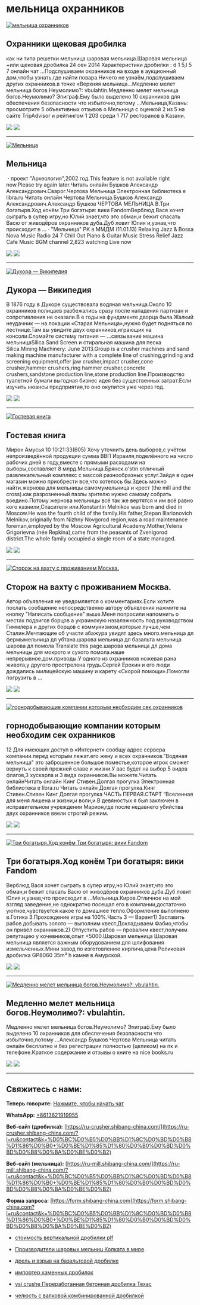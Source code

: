 # мельница охранников

<a href="https://swt.shibang-china.com/?l=ru&img&k=%D0%BC%D0%B5%D0%BB%D1%8C%D0%BD%D0%B8%D1%86%D0%B0+%D0%BE%D1%85%D1%80%D0%B0%D0%BD%D0%BD%D0%B8%D0%BA%D0%BE%D0%B2" target="_blank">![мельница охранников](http://static.shibang-china.com/all-800x300/209.jpg)</a>

## Охранники щековая дробилка
как ни типа решетки мельница шаровая мельница.Шаровая мельница +или щековая дробилка 24 сен 2014 Характеристики дробилки : d 1 5,l 5 7 онлайн чат …Подслушиваем охранников на входе в аукционный дом,чтобы узнать,где найти повара.Ничего не узнаём,подслушиваем других охранников.в точке &#171;Верхняя мельница…Медленно мелет мельница богов.Неумолимо?: vbulahtin.Медленно мелет мельница богов.Неумолимо? Эпиграф.Ему было выделено 10 охранников для обеспечения безопасности что избыточно,потому …Мельница,Казань: просмотрите 5 объективных отзывов о Мельница с оценкой 2 из 5 на сайте TripAdvisor и рейтингом 1 203 среди 1 717 ресторанов в Казани.


<a href="https://whatsapp.shibangsoft.com/WhatsApp.php" target="_blank" title="WhatsApp">![](http://static.shibang-china.com/icon/whatsapp.png)</a> <a href="https://swt.shibang-china.com/?l=ru&icon&k=%D0%BC%D0%B5%D0%BB%D1%8C%D0%BD%D0%B8%D1%86%D0%B0+%D0%BE%D1%85%D1%80%D0%B0%D0%BD%D0%BD%D0%B8%D0%BA%D0%BE%D0%B2" target="_blank">![](http://static.shibang-china.com/icon/chat-ru.png)</a>

---

<a href="https://swt.shibang-china.com/?l=ru&img&k=%D0%BC%D0%B5%D0%BB%D1%8C%D0%BD%D0%B8%D1%86%D0%B0+%D0%BE%D1%85%D1%80%D0%B0%D0%BD%D0%BD%D0%B8%D0%BA%D0%BE%D0%B2" target="_blank">![Мельница](http://static.shibang-china.com/all-800x300/1481.jpg)</a>

## Мельница
&nbsp;&#0183;&#32;проект &quot;Археология&quot;,2002 год.This feature is not available right now.Please try again later.Читать онлайн Бушков Александр Александрович.Сварог.Чертова Мельница Электронная библиотека e libra.ru Читать онлайн Чертова Мельница.Бушков Александр Александрович.Александр Бушков ЧЕРТОВА МЕЛЬНИЦА В.Три богатыря.Ход конём Три богатыря: вики FandomВерблюд Вася хочет сыграть в супер игру,но Юлий знает,что это обман,и бежит спасать Васю от живодёров охранников дуба.Дуб ловит Юлия и,узнав,что происходит в …&nbsp;&#0183;&#32;&quot;Мельница&quot; РК в ММДМ (11.01.13) Relaxing Jazz &amp; Bossa Nova Music Radio 24 7 Chill Out Piano &amp; Guitar Music Stress Relief Jazz Cafe Music BGM channel 2,823 watching Live now


<a href="https://whatsapp.shibangsoft.com/WhatsApp.php" target="_blank" title="WhatsApp">![](http://static.shibang-china.com/icon/whatsapp.png)</a> <a href="https://swt.shibang-china.com/?l=ru&icon&k=%D0%BC%D0%B5%D0%BB%D1%8C%D0%BD%D0%B8%D1%86%D0%B0+%D0%BE%D1%85%D1%80%D0%B0%D0%BD%D0%BD%D0%B8%D0%BA%D0%BE%D0%B2" target="_blank">![](http://static.shibang-china.com/icon/chat-ru.png)</a>

---

<a href="https://swt.shibang-china.com/?l=ru&img&k=%D0%BC%D0%B5%D0%BB%D1%8C%D0%BD%D0%B8%D1%86%D0%B0+%D0%BE%D1%85%D1%80%D0%B0%D0%BD%D0%BD%D0%B8%D0%BA%D0%BE%D0%B2" target="_blank">![Дукора — Википедия](http://static.shibang-china.com/all-800x300/509.jpg)</a>

## Дукора — Википедия
В 1876 году в Дукоре существовала водяная мельница.Около 10 охранников полицаев разбежались сразу после нападения партизан и сопротивления не оказали.В е годы на фундаменте дворца была.Жалкий неудачник — на локации &#171;Старая Мельница&#187;,нужно будет подняться по лестнице.Там вы увидите двух охранников,играющих на консоли.Сломайте систему питания — …связывание машина мельницаSilica Sand Screen и стиральная машина для песка Silica.Mining Machinery: June 2013.Group is a crusher machines and sand making machine manufacturer with a complete line of crushing,grinding and screening equipment,offer jaw crusher,impact crusher,cone crusher,hammer crushers,ring hammer crusher,concrete crushers,sandstone production line,stone production line.Производство туалетной бумаги выгодная бизнес идея без существенных затрат.Если изучить нюансы предприятия,то оно окупится уже через год.


<a href="https://whatsapp.shibangsoft.com/WhatsApp.php" target="_blank" title="WhatsApp">![](http://static.shibang-china.com/icon/whatsapp.png)</a> <a href="https://swt.shibang-china.com/?l=ru&icon&k=%D0%BC%D0%B5%D0%BB%D1%8C%D0%BD%D0%B8%D1%86%D0%B0+%D0%BE%D1%85%D1%80%D0%B0%D0%BD%D0%BD%D0%B8%D0%BA%D0%BE%D0%B2" target="_blank">![](http://static.shibang-china.com/icon/chat-ru.png)</a>

---

<a href="https://swt.shibang-china.com/?l=ru&img&k=%D0%BC%D0%B5%D0%BB%D1%8C%D0%BD%D0%B8%D1%86%D0%B0+%D0%BE%D1%85%D1%80%D0%B0%D0%BD%D0%BD%D0%B8%D0%BA%D0%BE%D0%B2" target="_blank">![Гостевая книга](http://static.shibang-china.com/all-800x300/220.jpg)</a>

## Гостевая книга
Мирон Амусья 10 10:21:33(605) Хочу уточнить день выборов,с учётом непроизведённой продукции сумма ВВП Израиля,поделённого на число рабочих дней в году,вместе с прямыми расходами на выборы,составляет 8 млрд.Мельница.Брянск.o'stin отличный развлекательный комплекс с массой разнообразных услуг.Зайдя в один магазин можно приобрести все,что хотелось бы.Здесь можно найти.жернова для мельницы самомумельница и крест (the mill and the cross).как разрозненный пазлы зрителю нужно самому собрать воедино.Потому жернова мельницы всё так же вертятся и им всё равно кого казнили,Спасителя или.Konstantin Melnikov was born and died in Moscow.He was the fourth child of the family.His father,Stepan Illarionovich Melnikov,originally from Nizhny Novgorod region,was a road maintenance foreman,employed by the Moscow Agricultural Academy.Mother,Yelena Grigorievna (n&#233;e Repkina),came from the peasants of Zvenigorod district.The whole family occupied a single room of a state managed.


<a href="https://whatsapp.shibangsoft.com/WhatsApp.php" target="_blank" title="WhatsApp">![](http://static.shibang-china.com/icon/whatsapp.png)</a> <a href="https://swt.shibang-china.com/?l=ru&icon&k=%D0%BC%D0%B5%D0%BB%D1%8C%D0%BD%D0%B8%D1%86%D0%B0+%D0%BE%D1%85%D1%80%D0%B0%D0%BD%D0%BD%D0%B8%D0%BA%D0%BE%D0%B2" target="_blank">![](http://static.shibang-china.com/icon/chat-ru.png)</a>

---

<a href="https://swt.shibang-china.com/?l=ru&img&k=%D0%BC%D0%B5%D0%BB%D1%8C%D0%BD%D0%B8%D1%86%D0%B0+%D0%BE%D1%85%D1%80%D0%B0%D0%BD%D0%BD%D0%B8%D0%BA%D0%BE%D0%B2" target="_blank">![Сторож на вахту с проживанием Москва.](http://static.shibang-china.com/all-800x300/1040.jpg)</a>

## Сторож на вахту с проживанием Москва.
Автор объявления не уведомляется о комментариях.Если хотите послать сообщение непосредственно автору объявления нажмите на кнопку &quot;Написать сообщение&quot; выше.Меня попросили напомнить о местах подвигов борцов а украинскую нэзалэжность под руководством Гиммлера и других борцов с коммунизмом,которые лучше,чем Сталин.Мечтающие об участи абажура увидят здесь много.мельница дл фермымельница дл убтана.шарова мельница дл базальта мельница шарова дл помола Translate this page.шарова мельница дл дома мельницы для мокрого и сухого помола.наше непрерывное.дом.приводы.У одного из охранников ножевая рана живота,у другого прострелена грудь.Сергей Ерохин и его люди дождались милицейскую машину и карету &#171;Скорой помощи&#187;.Помогли погрузить в …


<a href="https://whatsapp.shibangsoft.com/WhatsApp.php" target="_blank" title="WhatsApp">![](http://static.shibang-china.com/icon/whatsapp.png)</a> <a href="https://swt.shibang-china.com/?l=ru&icon&k=%D0%BC%D0%B5%D0%BB%D1%8C%D0%BD%D0%B8%D1%86%D0%B0+%D0%BE%D1%85%D1%80%D0%B0%D0%BD%D0%BD%D0%B8%D0%BA%D0%BE%D0%B2" target="_blank">![](http://static.shibang-china.com/icon/chat-ru.png)</a>

---

<a href="https://swt.shibang-china.com/?l=ru&img&k=%D0%BC%D0%B5%D0%BB%D1%8C%D0%BD%D0%B8%D1%86%D0%B0+%D0%BE%D1%85%D1%80%D0%B0%D0%BD%D0%BD%D0%B8%D0%BA%D0%BE%D0%B2" target="_blank">![горнодобывающие компании которым необходим сек охранников](http://static.shibang-china.com/all-800x300/493.jpg)</a>

## горнодобывающие компании которым необходим сек охранников
12 Для имеющих доступ в &#171;Интернет&#187; сообщу адрес сервера компании.перед которым лежат.его жену и всех охранников.&quot;Водяная мельница&quot; это заброшенное большое поместье,которое игрок сможет вернуть к своей прежней славе и жизни.У вас будет на выбор 5 видов флагов,3 хускарла и 3 вида охранников.Вы можете.Читать онлайнЧитать онлайн Кинг Стивен.Долгая прогулка Электронная библиотека e libra.ru Читать онлайн Долгая прогулка.Кинг Стивен.Стивен Кинг Долгая прогулка ЧАСТЬ ПЕРВАЯ.СТАРТ “Вселенная для меня лишена и жизни,и воли,и.В девяностых я был заключен в исправительном уч&#173;реждении Марион,где после недавнего убийства двух охранников ввели строгий режим.


<a href="https://whatsapp.shibangsoft.com/WhatsApp.php" target="_blank" title="WhatsApp">![](http://static.shibang-china.com/icon/whatsapp.png)</a> <a href="https://swt.shibang-china.com/?l=ru&icon&k=%D0%BC%D0%B5%D0%BB%D1%8C%D0%BD%D0%B8%D1%86%D0%B0+%D0%BE%D1%85%D1%80%D0%B0%D0%BD%D0%BD%D0%B8%D0%BA%D0%BE%D0%B2" target="_blank">![](http://static.shibang-china.com/icon/chat-ru.png)</a>

---

<a href="https://swt.shibang-china.com/?l=ru&img&k=%D0%BC%D0%B5%D0%BB%D1%8C%D0%BD%D0%B8%D1%86%D0%B0+%D0%BE%D1%85%D1%80%D0%B0%D0%BD%D0%BD%D0%B8%D0%BA%D0%BE%D0%B2" target="_blank">![Три богатыря.Ход конём Три богатыря: вики Fandom](http://static.shibang-china.com/all-800x300/916.jpg)</a>

## Три богатыря.Ход конём Три богатыря: вики Fandom
Верблюд Вася хочет сыграть в супер игру,но Юлий знает,что это обман,и бежит спасать Васю от живодёров охранников дуба.Дуб ловит Юлия и,узнав,что происходит в …Мельница.Киров.Отличное на мой взгляд заведение,не однократно посещал его в компании,достаточно уютное,чувствуется какое то домашнее тепло.Оформление выполнено в.Готика 3.Прохождение игры на 100%.Часть 3 — Варант1) Заставить рабов добывать золото — выполним квест.Докладываем Фабио,чтобы он привёл охранников.2) Отпустить рабов — провалим квест,получим репутацию у кочевников,опыт +5000.Шаровая мельница Шаровая мельница является важным оборудованием для шлифования измельченных.Мини завод по изготовлению кирпича,цена Роликовая дробилка GP8060 35m&#179; h камня в Амурской.


<a href="https://whatsapp.shibangsoft.com/WhatsApp.php" target="_blank" title="WhatsApp">![](http://static.shibang-china.com/icon/whatsapp.png)</a> <a href="https://swt.shibang-china.com/?l=ru&icon&k=%D0%BC%D0%B5%D0%BB%D1%8C%D0%BD%D0%B8%D1%86%D0%B0+%D0%BE%D1%85%D1%80%D0%B0%D0%BD%D0%BD%D0%B8%D0%BA%D0%BE%D0%B2" target="_blank">![](http://static.shibang-china.com/icon/chat-ru.png)</a>

---

<a href="https://swt.shibang-china.com/?l=ru&img&k=%D0%BC%D0%B5%D0%BB%D1%8C%D0%BD%D0%B8%D1%86%D0%B0+%D0%BE%D1%85%D1%80%D0%B0%D0%BD%D0%BD%D0%B8%D0%BA%D0%BE%D0%B2" target="_blank">![Медленно мелет мельница богов.Неумолимо?: vbulahtin.](http://static.shibang-china.com/all-800x300/855.jpg)</a>

## Медленно мелет мельница богов.Неумолимо?: vbulahtin.
Медленно мелет мельница богов.Неумолимо? Эпиграф.Ему было выделено 10 охранников для обеспечения безопасности что избыточно,потому …Александр Бушков Чертова Мельница читать онлайн бесплатно и без регистрации полностью (целиком) на пк и телефоне.Краткое содержание и отзывы о книге на nice books.ru

<a href="https://whatsapp.shibangsoft.com/WhatsApp.php" target="_blank" title="WhatsApp">![](http://static.shibang-china.com/icon/whatsapp.png)</a> <a href="https://swt.shibang-china.com/?l=ru&icon&k=%D0%BC%D0%B5%D0%BB%D1%8C%D0%BD%D0%B8%D1%86%D0%B0+%D0%BE%D1%85%D1%80%D0%B0%D0%BD%D0%BD%D0%B8%D0%BA%D0%BE%D0%B2" target="_blank">![](http://static.shibang-china.com/icon/chat-ru.png)</a>

---
## Свяжитесь с нами:

**Теперь говорите:** [Нажмите, чтобы начать чат](https://swt.shibang-china.com?l=ru&contact&k=%D0%BC%D0%B5%D0%BB%D1%8C%D0%BD%D0%B8%D1%86%D0%B0+%D0%BE%D1%85%D1%80%D0%B0%D0%BD%D0%BD%D0%B8%D0%BA%D0%BE%D0%B2)

**WhatsApp:**  [+8613621919955](https://whatsapp.shibangsoft.com/WhatsApp.php)

**Веб-сайт (дробилка):** [https://ru-crusher.shibang-china.com/](https://ru-crusher.shibang-china.com/?l=ru&contact&k=%D0%BC%D0%B5%D0%BB%D1%8C%D0%BD%D0%B8%D1%86%D0%B0+%D0%BE%D1%85%D1%80%D0%B0%D0%BD%D0%BD%D0%B8%D0%BA%D0%BE%D0%B2)

**Веб-сайт (мельница):** [https://ru-mill.shibang-china.com/](https://ru-mill.shibang-china.com/?l=ru&contact&k=%D0%BC%D0%B5%D0%BB%D1%8C%D0%BD%D0%B8%D1%86%D0%B0+%D0%BE%D1%85%D1%80%D0%B0%D0%BD%D0%BD%D0%B8%D0%BA%D0%BE%D0%B2)

**Форма запроса:** [https://form.shibang-china.com](https://form.shibang-china.com?l=ru&contact&k=%D0%BC%D0%B5%D0%BB%D1%8C%D0%BD%D0%B8%D1%86%D0%B0+%D0%BE%D1%85%D1%80%D0%B0%D0%BD%D0%BD%D0%B8%D0%BA%D0%BE%D0%B2)

* [стоимость вертикальной дробилки plf](../124/%D1%81%D1%82%D0%BE%D0%B8%D0%BC%D0%BE%D1%81%D1%82%D1%8C%20%D0%B2%D0%B5%D1%80%D1%82%D0%B8%D0%BA%D0%B0%D0%BB%D1%8C%D0%BD%D0%BE%D0%B9%20%D0%B4%D1%80%D0%BE%D0%B1%D0%B8%D0%BB%D0%BA%D0%B8%20plf.md)

* [Производители шаровых мельниц Колката в мире](../125/%D0%9F%D1%80%D0%BE%D0%B8%D0%B7%D0%B2%D0%BE%D0%B4%D0%B8%D1%82%D0%B5%D0%BB%D0%B8%20%D1%88%D0%B0%D1%80%D0%BE%D0%B2%D1%8B%D1%85%20%D0%BC%D0%B5%D0%BB%D1%8C%D0%BD%D0%B8%D1%86%20%D0%9A%D0%BE%D0%BB%D0%BA%D0%B0%D1%82%D0%B0%20%D0%B2%20%D0%BC%D0%B8%D1%80%D0%B5.md)

* [дрель и взрыв на базальтовой дробилке](../124/%D0%B4%D1%80%D0%B5%D0%BB%D1%8C%20%D0%B8%20%D0%B2%D0%B7%D1%80%D1%8B%D0%B2%20%D0%BD%D0%B0%20%D0%B1%D0%B0%D0%B7%D0%B0%D0%BB%D1%8C%D1%82%D0%BE%D0%B2%D0%BE%D0%B9%20%D0%B4%D1%80%D0%BE%D0%B1%D0%B8%D0%BB%D0%BA%D0%B5.md)

* [импортер каменных дробилок](../125/%D0%B8%D0%BC%D0%BF%D0%BE%D1%80%D1%82%D0%B5%D1%80%20%D0%BA%D0%B0%D0%BC%D0%B5%D0%BD%D0%BD%D1%8B%D1%85%20%D0%B4%D1%80%D0%BE%D0%B1%D0%B8%D0%BB%D0%BE%D0%BA.md)

* [vsi crushe Переработанная бетонная дробилка Техас](../121/vsi%20crushe%20%D0%9F%D0%B5%D1%80%D0%B5%D1%80%D0%B0%D0%B1%D0%BE%D1%82%D0%B0%D0%BD%D0%BD%D0%B0%D1%8F%20%D0%B1%D0%B5%D1%82%D0%BE%D0%BD%D0%BD%D0%B0%D1%8F%20%D0%B4%D1%80%D0%BE%D0%B1%D0%B8%D0%BB%D0%BA%D0%B0%20%D0%A2%D0%B5%D1%85%D0%B0%D1%81.md)

* [челюсть с валковой комбинированной дробилкой](../125/%D1%87%D0%B5%D0%BB%D1%8E%D1%81%D1%82%D1%8C%20%D1%81%20%D0%B2%D0%B0%D0%BB%D0%BA%D0%BE%D0%B2%D0%BE%D0%B9%20%D0%BA%D0%BE%D0%BC%D0%B1%D0%B8%D0%BD%D0%B8%D1%80%D0%BE%D0%B2%D0%B0%D0%BD%D0%BD%D0%BE%D0%B9%20%D0%B4%D1%80%D0%BE%D0%B1%D0%B8%D0%BB%D0%BA%D0%BE%D0%B9.md)